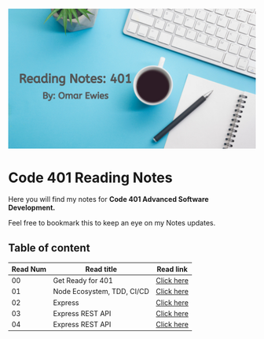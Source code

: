 ![notes](images/reading.png)

# Code 401 Reading Notes

Here you will find my notes for **Code 401
Advanced Software Development.**

 Feel free to bookmark this to keep an eye on my Notes updates.

## Table of content

Read Num | Read title | Read link
------------ | ------------- | --------------
00 |  Get Ready for 401| [Click here](https://oebitw.github.io/401-notes/articles/read00)
01 |  Node Ecosystem, TDD, CI/CD | [Click here](https://oebitw.github.io/401-notes/articles/read01)
02 |  Express | [Click here](https://oebitw.github.io/401-notes/articles/read02)
03 |  Express REST API | [Click here](https://oebitw.github.io/401-notes/articles/read03)
04 |  Express REST API | [Click here](https://oebitw.github.io/401-notes/articles/read04)



